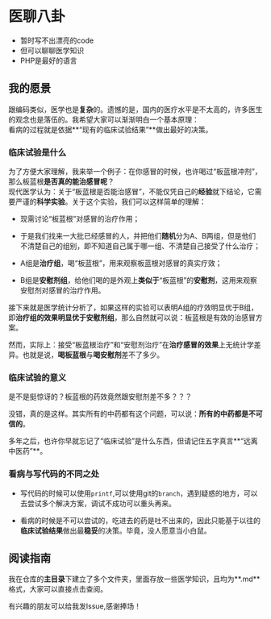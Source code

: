 # 医聊八卦
* 暂时写不出漂亮的code
* 但可以聊聊医学知识
* PHP是最好的语言

## 我的愿景
跟编码类似，医学也是**复杂**的。遗憾的是，国内的医疗水平是不太高的，许多医生的观念也是落伍的。我希望大家可以渐渐明白一个基本原理：<br>
看病的过程就是依据**“现有的临床试验结果”**做出最好的决策。

### 临床试验是什么
为了方便大家理解，我来举一个例子：在你感冒的时候，也许喝过“板蓝根冲剂”，那么板蓝根**是否真的能治感冒呢**？<br>
现代医学认为：关于“板蓝根是否能治感冒”，不能仅凭自己的**经验**就下结论，它需要严谨的**科学实验**。关于这个实验，我们可以这样简单的理解：

* 现需讨论“板蓝根”对感冒的治疗作用；

* 于是我们找来一大批已经感冒的人，并把他们**随机**分为A、B两组，但是他们不清楚自己的组别，即不知道自己属于哪一组、不清楚自己接受了什么治疗；

* A组是**治疗组**，喝“板蓝根”，用来观察板蓝根对感冒的真实疗效；

* B组是**安慰剂组**，给他们喝的是外观上**类似于**“板蓝根”的**安慰剂**，这用来观察安慰剂对感冒的治疗作用。


接下来就是医学统计分析了，如果这样的实验可以表明A组的疗效明显优于B组，即**治疗组的效果明显优于安慰剂组**，那么自然就可以说：板蓝根是有效的治感冒方案。

然而，实际上：接受“板蓝根治疗”和“安慰剂治疗”在**治疗感冒的效果**上无统计学差异。也就是说，**喝板蓝根**与**喝安慰剂**差不了多少。

### 临床试验的意义
是不是挺惊讶的？板蓝根的药效竟然跟安慰剂差不多？？？

没错，真的是这样。其实所有的中药都有这个问题，可以说：**所有的中药都是不可信的**。

多年之后，也许你早就忘记了“临床试验”是什么东西，但请记住五字真言**“远离中医药”**。

### 看病与写代码的不同之处

* 写代码的时候可以使用```printf```,可以使用git的```branch```，遇到疑惑的地方，可以去尝试多个解决方案，调试不成功可以重头再来。

* 看病的时候是不可以尝试的，吃进去的药是吐不出来的，因此只能基于以往的**临床试验结果**做出最**稳妥**的决策。毕竟，没人愿意当小白鼠。


## 阅读指南

我在仓库的**主目录**下建立了多个文件夹，里面存放一些医学知识，且均为**.md**格式，大家可以直接点击查阅。

有兴趣的朋友可以给我发Issue,感谢捧场！
